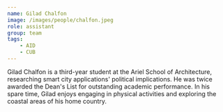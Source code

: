 ```yaml
---
name: Gilad Chalfon
image: /images/people/chalfon.jpeg
role: assistant
group: team
tags:
    - AID
    - CUB
---
```


Gilad Chalfon is a third-year student at the Ariel School of Architecture, researching smart city applications' political implications. He was twice awarded the Dean's List for outstanding academic performance. In his spare time, Gilad enjoys engaging in physical activities and exploring the coastal areas of his home country.